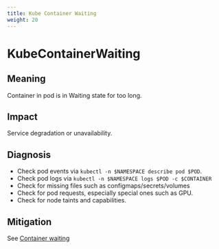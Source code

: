 ```yaml
---
title: Kube Container Waiting
weight: 20
---
```


# KubeContainerWaiting

## Meaning

Container in pod is in Waiting state for too long.

## Impact

Service degradation or unavailability.

## Diagnosis

- Check pod events via `kubectl -n $NAMESPACE describe pod $POD`.
- Check pod logs via `kubectl -n $NAMESPACE logs $POD -c $CONTAINER`
- Check for missing files such as configmaps/secrets/volumes
- Check for pod requests, especially special ones such as GPU.
- Check for node taints and capabilities.

## Mitigation

See [Container waiting](https://kubernetes.io/docs/tasks/debug-application-cluster/debug-application/#my-pod-stays-waiting)
